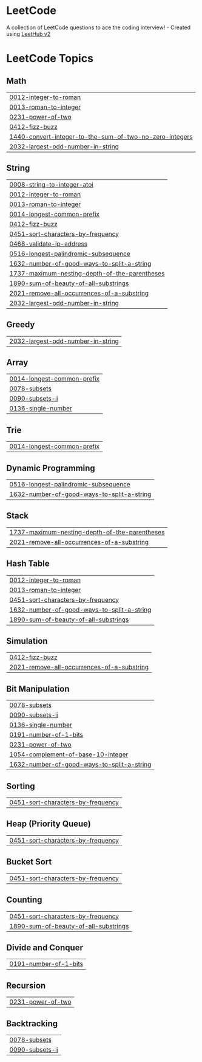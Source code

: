 # LeetCode
A collection of LeetCode questions to ace the coding interview! - Created using [LeetHub v2](https://github.com/arunbhardwaj/LeetHub-2.0)

<!---LeetCode Topics Start-->
# LeetCode Topics
## Math
|  |
| ------- |
| [0012-integer-to-roman](https://github.com/adityarajsrv/LeetCode/tree/master/0012-integer-to-roman) |
| [0013-roman-to-integer](https://github.com/adityarajsrv/LeetCode/tree/master/0013-roman-to-integer) |
| [0231-power-of-two](https://github.com/adityarajsrv/LeetCode/tree/master/0231-power-of-two) |
| [0412-fizz-buzz](https://github.com/adityarajsrv/LeetCode/tree/master/0412-fizz-buzz) |
| [1440-convert-integer-to-the-sum-of-two-no-zero-integers](https://github.com/adityarajsrv/LeetCode/tree/master/1440-convert-integer-to-the-sum-of-two-no-zero-integers) |
| [2032-largest-odd-number-in-string](https://github.com/adityarajsrv/LeetCode/tree/master/2032-largest-odd-number-in-string) |
## String
|  |
| ------- |
| [0008-string-to-integer-atoi](https://github.com/adityarajsrv/LeetCode/tree/master/0008-string-to-integer-atoi) |
| [0012-integer-to-roman](https://github.com/adityarajsrv/LeetCode/tree/master/0012-integer-to-roman) |
| [0013-roman-to-integer](https://github.com/adityarajsrv/LeetCode/tree/master/0013-roman-to-integer) |
| [0014-longest-common-prefix](https://github.com/adityarajsrv/LeetCode/tree/master/0014-longest-common-prefix) |
| [0412-fizz-buzz](https://github.com/adityarajsrv/LeetCode/tree/master/0412-fizz-buzz) |
| [0451-sort-characters-by-frequency](https://github.com/adityarajsrv/LeetCode/tree/master/0451-sort-characters-by-frequency) |
| [0468-validate-ip-address](https://github.com/adityarajsrv/LeetCode/tree/master/0468-validate-ip-address) |
| [0516-longest-palindromic-subsequence](https://github.com/adityarajsrv/LeetCode/tree/master/0516-longest-palindromic-subsequence) |
| [1632-number-of-good-ways-to-split-a-string](https://github.com/adityarajsrv/LeetCode/tree/master/1632-number-of-good-ways-to-split-a-string) |
| [1737-maximum-nesting-depth-of-the-parentheses](https://github.com/adityarajsrv/LeetCode/tree/master/1737-maximum-nesting-depth-of-the-parentheses) |
| [1890-sum-of-beauty-of-all-substrings](https://github.com/adityarajsrv/LeetCode/tree/master/1890-sum-of-beauty-of-all-substrings) |
| [2021-remove-all-occurrences-of-a-substring](https://github.com/adityarajsrv/LeetCode/tree/master/2021-remove-all-occurrences-of-a-substring) |
| [2032-largest-odd-number-in-string](https://github.com/adityarajsrv/LeetCode/tree/master/2032-largest-odd-number-in-string) |
## Greedy
|  |
| ------- |
| [2032-largest-odd-number-in-string](https://github.com/adityarajsrv/LeetCode/tree/master/2032-largest-odd-number-in-string) |
## Array
|  |
| ------- |
| [0014-longest-common-prefix](https://github.com/adityarajsrv/LeetCode/tree/master/0014-longest-common-prefix) |
| [0078-subsets](https://github.com/adityarajsrv/LeetCode/tree/master/0078-subsets) |
| [0090-subsets-ii](https://github.com/adityarajsrv/LeetCode/tree/master/0090-subsets-ii) |
| [0136-single-number](https://github.com/adityarajsrv/LeetCode/tree/master/0136-single-number) |
## Trie
|  |
| ------- |
| [0014-longest-common-prefix](https://github.com/adityarajsrv/LeetCode/tree/master/0014-longest-common-prefix) |
## Dynamic Programming
|  |
| ------- |
| [0516-longest-palindromic-subsequence](https://github.com/adityarajsrv/LeetCode/tree/master/0516-longest-palindromic-subsequence) |
| [1632-number-of-good-ways-to-split-a-string](https://github.com/adityarajsrv/LeetCode/tree/master/1632-number-of-good-ways-to-split-a-string) |
## Stack
|  |
| ------- |
| [1737-maximum-nesting-depth-of-the-parentheses](https://github.com/adityarajsrv/LeetCode/tree/master/1737-maximum-nesting-depth-of-the-parentheses) |
| [2021-remove-all-occurrences-of-a-substring](https://github.com/adityarajsrv/LeetCode/tree/master/2021-remove-all-occurrences-of-a-substring) |
## Hash Table
|  |
| ------- |
| [0012-integer-to-roman](https://github.com/adityarajsrv/LeetCode/tree/master/0012-integer-to-roman) |
| [0013-roman-to-integer](https://github.com/adityarajsrv/LeetCode/tree/master/0013-roman-to-integer) |
| [0451-sort-characters-by-frequency](https://github.com/adityarajsrv/LeetCode/tree/master/0451-sort-characters-by-frequency) |
| [1632-number-of-good-ways-to-split-a-string](https://github.com/adityarajsrv/LeetCode/tree/master/1632-number-of-good-ways-to-split-a-string) |
| [1890-sum-of-beauty-of-all-substrings](https://github.com/adityarajsrv/LeetCode/tree/master/1890-sum-of-beauty-of-all-substrings) |
## Simulation
|  |
| ------- |
| [0412-fizz-buzz](https://github.com/adityarajsrv/LeetCode/tree/master/0412-fizz-buzz) |
| [2021-remove-all-occurrences-of-a-substring](https://github.com/adityarajsrv/LeetCode/tree/master/2021-remove-all-occurrences-of-a-substring) |
## Bit Manipulation
|  |
| ------- |
| [0078-subsets](https://github.com/adityarajsrv/LeetCode/tree/master/0078-subsets) |
| [0090-subsets-ii](https://github.com/adityarajsrv/LeetCode/tree/master/0090-subsets-ii) |
| [0136-single-number](https://github.com/adityarajsrv/LeetCode/tree/master/0136-single-number) |
| [0191-number-of-1-bits](https://github.com/adityarajsrv/LeetCode/tree/master/0191-number-of-1-bits) |
| [0231-power-of-two](https://github.com/adityarajsrv/LeetCode/tree/master/0231-power-of-two) |
| [1054-complement-of-base-10-integer](https://github.com/adityarajsrv/LeetCode/tree/master/1054-complement-of-base-10-integer) |
| [1632-number-of-good-ways-to-split-a-string](https://github.com/adityarajsrv/LeetCode/tree/master/1632-number-of-good-ways-to-split-a-string) |
## Sorting
|  |
| ------- |
| [0451-sort-characters-by-frequency](https://github.com/adityarajsrv/LeetCode/tree/master/0451-sort-characters-by-frequency) |
## Heap (Priority Queue)
|  |
| ------- |
| [0451-sort-characters-by-frequency](https://github.com/adityarajsrv/LeetCode/tree/master/0451-sort-characters-by-frequency) |
## Bucket Sort
|  |
| ------- |
| [0451-sort-characters-by-frequency](https://github.com/adityarajsrv/LeetCode/tree/master/0451-sort-characters-by-frequency) |
## Counting
|  |
| ------- |
| [0451-sort-characters-by-frequency](https://github.com/adityarajsrv/LeetCode/tree/master/0451-sort-characters-by-frequency) |
| [1890-sum-of-beauty-of-all-substrings](https://github.com/adityarajsrv/LeetCode/tree/master/1890-sum-of-beauty-of-all-substrings) |
## Divide and Conquer
|  |
| ------- |
| [0191-number-of-1-bits](https://github.com/adityarajsrv/LeetCode/tree/master/0191-number-of-1-bits) |
## Recursion
|  |
| ------- |
| [0231-power-of-two](https://github.com/adityarajsrv/LeetCode/tree/master/0231-power-of-two) |
## Backtracking
|  |
| ------- |
| [0078-subsets](https://github.com/adityarajsrv/LeetCode/tree/master/0078-subsets) |
| [0090-subsets-ii](https://github.com/adityarajsrv/LeetCode/tree/master/0090-subsets-ii) |
<!---LeetCode Topics End-->